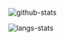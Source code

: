 ![github-stats](https://github-readme-stats.vercel.app/api?username=JoyChou93&show_icons=true&line_height=25&hide_title=true&theme=radical)

![langs-stats](https://github-readme-stats.vercel.app/api/top-langs/?username=JoyChou93&layout=compact&theme=radical)
